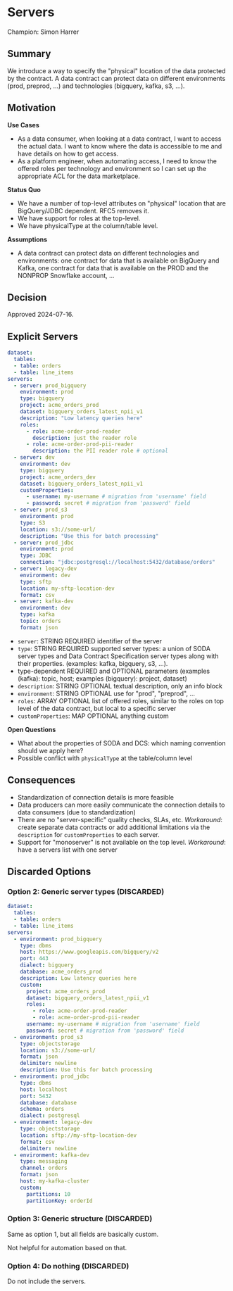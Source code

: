 # Servers

Champion: Simon Harrer

## Summary

We introduce a way to specify the "physical" location of the data protected by the contract. A data contract can protect data on different environments (prod, preprod, ...) and technologies (bigquery, kafka,  s3, ...).

## Motivation

**Use Cases**
- As a data consumer, when looking at a data contract, I want to access the actual data. I want to know where the data is accessible to me and have details on how to get access.
- As a platform engineer, when automating access, I need to know the offered roles per technology and environment so I can set up the appropriate ACL for the data marketplace.

**Status Quo**
- We have a number of top-level attributes on "physical" location that are BigQuery/JDBC dependent. RFC5 removes it.
- We have support for roles at the top-level.
- We have physicalType at the column/table level.

**Assumptions**
- A data contract can protect data on different technologies and environments: one contract for data that is available on BigQuery and Kafka, one contract for data that is available on the PROD and the NONPROP Snowflake account, ...

## Decision

Approved 2024-07-16.

## Explicit Servers

```yaml
dataset:
  tables:
  - table: orders
  - table: line_items
servers:
  - server: prod_bigquery
    environment: prod
    type: bigquery
    project: acme_orders_prod
    dataset: bigquery_orders_latest_npii_v1
    description: "Low latency queries here"
    roles:
      - role: acme-order-prod-reader
        description: just the reader role
      - role: acme-order-prod-pii-reader
        description: the PII reader role # optional
  - server: dev
    environment: dev
    type: bigquery
    project: acme_orders_dev
    dataset: bigquery_orders_latest_npii_v1
    customProperties:
      - username: my-username # migration from 'username' field
      - password: secret # migration from 'password' field
  - server: prod_s3
    environment: prod
    type: S3
    location: s3://some-url/
    description: "Use this for batch processing"
  - server: prod_jdbc
    environment: prod
    type: JDBC
    connection: "jdbc:postgresql://localhost:5432/database/orders"
  - server: legacy-dev
    environment: dev
    type: sftp
    location: my-sftp-location-dev
    format: csv
  - server: kafka-dev
    environment: dev
    type: kafka
    topic: orders
    format: json
```

- `server`: STRING REQUIRED identifier of the server
- `type`: STRING REQUIRED supported server types: a union of SODA server types and Data Contract Specification server types along with their properties. (examples: kafka, bigquery, s3, ...).
- type-dependent REQUIRED and OPTIONAL parameters (examples (kafka): topic, host; examples (bigquery): project, dataset) 
- `description`: STRING OPTIONAL textual description, only an info block
- `environment`: STRING OPTIONAL use for "prod", "preprod", ...
- `roles`: ARRAY OPTIONAL list of offered roles, similar to the roles on top level of the data contract, but local to a specific server
- `customProperties`: MAP OPTIONAL anything custom

**Open Questions**
- What about the properties of SODA and DCS: which naming convention should we apply here?
- Possible conflict with `physicalType` at the table/column level

## Consequences

- Standardization of connection details is more feasible
- Data producers can more easily communicate the connection details to data consumers (due to standardization)
- There are no "server-specific" quality checks, SLAs, etc. *Workaround*: create separate data contracts or add additional limitations via the `description` for `customProperties` to each server.
- Support for "monoserver" is not available on the top level. *Workaround*: have a servers list with one server

## Discarded Options

### Option 2: Generic server types (DISCARDED)

```yaml
dataset:
  tables:
  - table: orders
  - table: line_items
servers:
  - environment: prod_bigquery
    type: dbms
    host: https://www.googleapis.com/bigquery/v2
    port: 443
    dialect: bigquery
    database: acme_orders_prod
    description: Low latency queries here
    custom:
      project: acme_orders_prod
      dataset: bigquery_orders_latest_npii_v1
      roles:
        - role: acme-order-prod-reader
        - role: acme-order-prod-pii-reader
      username: my-username # migration from 'username' field
      password: secret # migration from 'password' field
  - environment: prod_s3
    type: objectstorage
    location: s3://some-url/
    format: json
    delimiter: newline
    description: Use this for batch processing
  - environment: prod_jdbc
    type: dbms
    host: localhost
    port: 5432
    database: database
    schema: orders
    dialect: postgresql
  - environment: legacy-dev
    type: objectstorage
    location: sftp://my-sftp-location-dev
    format: csv
    delimiter: newline
  - environment: kafka-dev
    type: messaging
    channel: orders
    format: json
    host: my-kafka-cluster 
    custom:
      partitions: 10
      partitionKey: orderId
```

### Option 3: Generic structure (DISCARDED)

Same as option 1, but all fields are basically custom.

Not helpful for automation based on that.

### Option 4: Do nothing (DISCARDED)

Do not include the servers.
